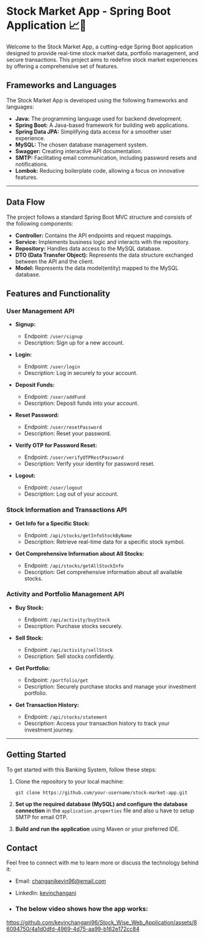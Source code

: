 # Stock Market App - Spring Boot Application 📈🚀

Welcome to the Stock Market App, a cutting-edge Spring Boot application designed to provide real-time stock market data, portfolio management, and secure transactions. This project aims to redefine stock market experiences by offering a comprehensive set of features.

## Frameworks and Languages

The Stock Market App is developed using the following frameworks and languages:

- **Java:** The programming language used for backend development.
- **Spring Boot:** A Java-based framework for building web applications.
- **Spring Data JPA:** Simplifying data access for a smoother user experience.
- **MySQL:** The chosen database management system.
- **Swagger:** Creating interactive API documentation.
- **SMTP:** Facilitating email communication, including password resets and notifications.
- **Lombok:** Reducing boilerplate code, allowing a focus on innovative features.

---

## Data Flow

The project follows a standard Spring Boot MVC structure and consists of the following components:

- **Controller:** Contains the API endpoints and request mappings.
- **Service:** Implements business logic and interacts with the repository.
- **Repository:** Handles data access to the MySQL database.
- **DTO (Data Transfer Object):** Represents the data structure exchanged between the API and the client.
- **Model:** Represents the data model(entity) mapped to the MySQL database.

## Features and Functionality

### User Management API

- **Signup:**
  - Endpoint: `/user/signup`
  - Description: Sign up for a new account.

- **Login:**
  - Endpoint: `/user/login`
  - Description: Log in securely to your account.

- **Deposit Funds:**
  - Endpoint: `/user/addFund`
  - Description: Deposit funds into your account.

- **Reset Password:**
  - Endpoint: `/user/resetPassword`
  - Description: Reset your password.

- **Verify OTP for Password Reset:**
  - Endpoint: `/user/verifyOTPRestPassword`
  - Description: Verify your identity for password reset.

- **Logout:**
  - Endpoint: `/user/logout`
  - Description: Log out of your account.

### Stock Information and Transactions API

- **Get Info for a Specific Stock:**
  - Endpoint: `/api/stocks/getInfoStockByName`
  - Description: Retrieve real-time data for a specific stock symbol.

- **Get Comprehensive Information about All Stocks:**
  - Endpoint: `/api/stocks/getAllStockInfo`
  - Description: Get comprehensive information about all available stocks.

### Activity and Portfolio Management API

- **Buy Stock:**
  - Endpoint: `/api/activity/buyStock`
  - Description: Purchase stocks securely.

- **Sell Stock:**
  - Endpoint: `/api/activity/sellStock`
  - Description: Sell stocks confidently.

- **Get Portfolio:**
  - Endpoint: `/portfolio/get`
  - Description: Securely purchase stocks and manage your investment portfolio.

- **Get Transaction History:**
  - Endpoint: `/api/stocks/statement`
  - Description: Access your transaction history to track your investment journey.

---


## Getting Started

To get started with this Banking System, follow these steps:


1. Clone the repository to your local machine:

   ```shell
   git clone https://github.com/your-username/stock-market-app.git
2. **Set up the required database (MySQL) and configure the database connection** in the `application.properties` file and also u have to setup SMTP for email OTP.

3. **Build and run the application** using Maven or your preferred IDE.
  


## Contact

Feel free to connect with me to learn more or discuss the technology behind it:

- Email: changanikevin96@email.com
- LinkedIn: [kevinchangani](https://www.linkedin.com/in/kevinchangani/)

- ### The below video shows how the app works:
https://github.com/kevinchangani96/Stock_Wise_Web_Application/assets/86094750/4a1d0dfd-4969-4d75-aa99-b162e172cc84
